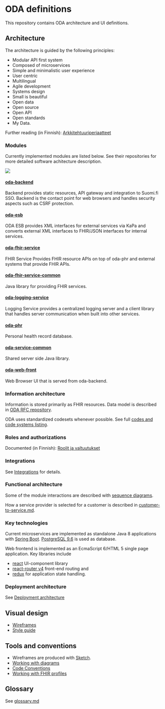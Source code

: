 # ODA definitions

This repository contains ODA architecture and UI definitions.

## Architecture

The architecture is guided by the following principles:
* Modular API first system
* Composed of microservices
* Simple and minimalistic user experience
* User centric
* Multilingual
* Agile development
* Systems design
* Small is beautiful
* Open data
* Open source
* Open API
* Open standards
* My Data.

Further reading (in Finnish): [Arkkitehtuuriperiaatteet](arkkitehtuuriperiaatteet.md)

### Modules

Currently implemented modules are listed below. See their repositories for more
detailed software achitecture description.

![](http://www.plantuml.com/plantuml/proxy?src=https://raw.githubusercontent.com/omahoito/definitions/master/modules.plantuml?2) 
<!-- To invalidate caches change the counter in the url above, i.e. modules.plantuml?13 -> modules.plantuml?14 -->

#### [oda-backend](https://github.com/omahoito/oda-backend) 
Backend provides static resources, API gateway and integration to Suomi.fi 
SSO. Backend is the contact point for web browsers and handles security aspects
such as CSRF protection.

#### [oda-esb](https://github.com/omahoito/oda-esb) 

ODA ESB provides XML interfaces for external services via KaPa and converts
external XML interfaces to FHIR/JSON interfaces for internal services.

#### [oda-fhir-service](https://github.com/omahoito/oda-fhir-service) 

FHIR Service Provides FHIR resource APIs on top of oda-phr and external systems 
that provide FHIR APIs.

#### [oda-fhir-service-common](https://github.com/omahoito/oda-fhir-service-common) 

Java library for providing FHIR services.

#### [oda-logging-service](https://github.com/omahoito/oda-logging-service) 
Logging Service provides a centralized logging server and a client library that
handles server communication when built into other services.
  
#### [oda-phr](https://github.com/omahoito/oda-phr) 
Personal health record database. 
 
#### [oda-service-common](https://github.com/omahoito/oda-service-common) 
Shared server side Java library.
 
#### [oda-web-front](https://github.com/omahoito/oda-web-front) 
Web Browser UI that is served from oda-backend. 

### Information architecture

Information is stored primarily as FHIR resources.
Data model is described in [ODA RFC repository](https://github.com/omahoito/rfc/blob/master/README.md).

ODA uses standardized codesets whenever possible. See full [codes and code systems listing](codesets.md).

### Roles and authorizations
Documented (in Finnish): [Roolit ja valtuutukset](roolit-ja-valtuutukset.md)

### Integrations
See [Integrations](integrations.md) for details.

### Functional architecture

Some of the module interactions are described with 
[sequence diagrams](sequence-diagrams/).

How a service provider is selected for a customer is described in 
[customer-to-service.md](customer-to-service.md).

### Key technologies

Current microservices are implemented as standalone Java 8 applications 
with [Spring Boot](https://projects.spring.io/spring-boot/).
[PostgreSQL 9.6](https://www.postgresql.org/) is used as database.

Web frontend is implemented as an EcmaScript 6/HTML 5 single page application.
Key libraries include 
* [react](https://facebook.github.io/react/) UI-component library
* [react-router v4](https://github.com/ReactTraining/react-router/) front-end routing and
* [redux](http://redux.js.org/) for application state handling.


### Deployment architecture
See [Deployment architecture](deployment.md)

## Visual design

* [Wireframes](sketch-wireframes/)
* [Style guide](style-guide/)

## Tools and conventions

* Wireframes are produced with [Sketch](https://www.sketchapp.com/).
* [Working with diagrams](diagrams.md)
* [Code Conventions](codeconventions.md)
* [Working with FHIR profiles](https://github.com/omahoito/rfc#tools-for-editing-profiles)

## Glossary

See [glossary.md](glossary.md)
